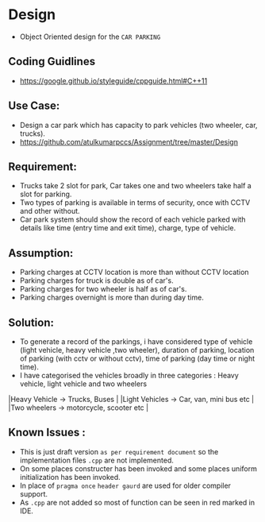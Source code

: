 # Design
* Object Oriented design for the `CAR PARKING`

## Coding Guidlines
* <https://google.github.io/styleguide/cppguide.html#C++11>


## Use Case:
 
* Design a car park which has capacity to park vehicles (two wheeler, car, trucks).
* <https://github.com/atulkumarpccs/Assignment/tree/master/Design>

## Requirement:

* Trucks take 2 slot for park, Car takes one and two wheelers take half a slot for parking.
* Two types of parking is available in terms of security, once with CCTV and other without.
* Car park system should show the record of each vehicle parked with details like time (entry time and exit time), charge, type of    vehicle.


## Assumption:
 
* Parking charges at CCTV location is more than without CCTV location
* Parking charges for truck is double as of car's.
* Parking charges for two wheeler is half as of car's.
* Parking charges overnight is more than during day time.

## Solution:
 
* To generate a record of the parkings, i have considered type of vehicle (light vehicle, heavy vehicle ,two wheeler), duration of parking, location of parking (with cctv or without cctv), time of parking (day time or night time).
* I have categorised the vehicles broadly in three categories : Heavy vehicle, light vehicle and two wheelers
 
|Heavy Vehicle -> Trucks, Buses |
|Light Vehicles -> Car, van, mini bus etc |
|Two wheelers -> motorcycle, scooter etc |

## Known Issues :

* This is just draft version `as per requirement document` so the implementation files `.cpp` are not implemented.
* On some places constructer has been invoked and some places uniform initialization has been invoked.
* In place of `pragma once` ``header gaurd`` are used for older compiler support.
* As `.cpp`  are not added so most of function can be seen in red marked in IDE.

